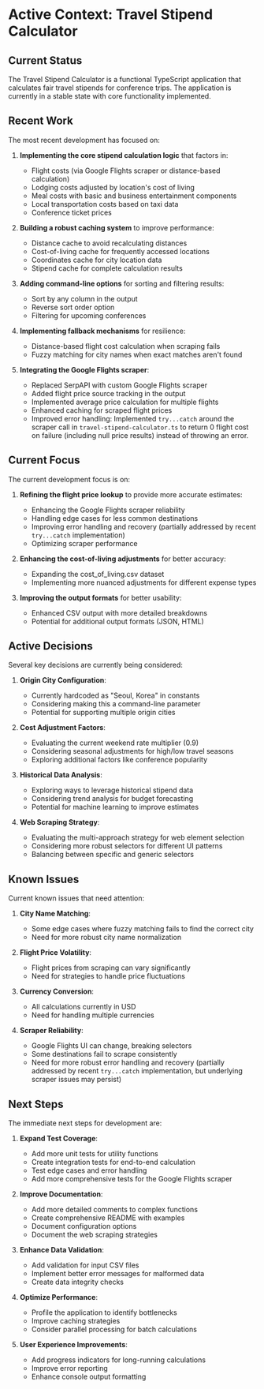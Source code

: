# Active Context: Travel Stipend Calculator

## Current Status

The Travel Stipend Calculator is a functional TypeScript application that calculates fair travel stipends for conference trips. The application is currently in a stable state with core functionality implemented.

## Recent Work

The most recent development has focused on:

1. **Implementing the core stipend calculation logic** that factors in:

   - Flight costs (via Google Flights scraper or distance-based calculation)
   - Lodging costs adjusted by location's cost of living
   - Meal costs with basic and business entertainment components
   - Local transportation costs based on taxi data
   - Conference ticket prices

2. **Building a robust caching system** to improve performance:

   - Distance cache to avoid recalculating distances
   - Cost-of-living cache for frequently accessed locations
   - Coordinates cache for city location data
   - Stipend cache for complete calculation results

3. **Adding command-line options** for sorting and filtering results:

   - Sort by any column in the output
   - Reverse sort order option
   - Filtering for upcoming conferences

4. **Implementing fallback mechanisms** for resilience:

   - Distance-based flight cost calculation when scraping fails
   - Fuzzy matching for city names when exact matches aren't found

5. **Integrating the Google Flights scraper**:
   - Replaced SerpAPI with custom Google Flights scraper
   - Added flight price source tracking in the output
   - Implemented average price calculation for multiple flights
   - Enhanced caching for scraped flight prices
   - Improved error handling: Implemented `try...catch` around the scraper call in `travel-stipend-calculator.ts` to return 0 flight cost on failure (including null price results) instead of throwing an error.

## Current Focus

The current development focus is on:

1. **Refining the flight price lookup** to provide more accurate estimates:

   - Enhancing the Google Flights scraper reliability
   - Handling edge cases for less common destinations
   - Improving error handling and recovery (partially addressed by recent `try...catch` implementation)
   - Optimizing scraper performance

2. **Enhancing the cost-of-living adjustments** for better accuracy:

   - Expanding the cost_of_living.csv dataset
   - Implementing more nuanced adjustments for different expense types

3. **Improving the output formats** for better usability:
   - Enhanced CSV output with more detailed breakdowns
   - Potential for additional output formats (JSON, HTML)

## Active Decisions

Several key decisions are currently being considered:

1. **Origin City Configuration**:

   - Currently hardcoded as "Seoul, Korea" in constants
   - Considering making this a command-line parameter
   - Potential for supporting multiple origin cities

2. **Cost Adjustment Factors**:

   - Evaluating the current weekend rate multiplier (0.9)
   - Considering seasonal adjustments for high/low travel seasons
   - Exploring additional factors like conference popularity

3. **Historical Data Analysis**:

   - Exploring ways to leverage historical stipend data
   - Considering trend analysis for budget forecasting
   - Potential for machine learning to improve estimates

4. **Web Scraping Strategy**:
   - Evaluating the multi-approach strategy for web element selection
   - Considering more robust selectors for different UI patterns
   - Balancing between specific and generic selectors

## Known Issues

Current known issues that need attention:

1. **City Name Matching**:

   - Some edge cases where fuzzy matching fails to find the correct city
   - Need for more robust city name normalization

2. **Flight Price Volatility**:

   - Flight prices from scraping can vary significantly
   - Need for strategies to handle price fluctuations

3. **Currency Conversion**:

   - All calculations currently in USD
   - Need for handling multiple currencies

4. **Scraper Reliability**:
   - Google Flights UI can change, breaking selectors
   - Some destinations fail to scrape consistently
   - Need for more robust error handling and recovery (partially addressed by recent `try...catch` implementation, but underlying scraper issues may persist)

## Next Steps

The immediate next steps for development are:

1. **Expand Test Coverage**:

   - Add more unit tests for utility functions
   - Create integration tests for end-to-end calculation
   - Test edge cases and error handling
   - Add more comprehensive tests for the Google Flights scraper

2. **Improve Documentation**:

   - Add more detailed comments to complex functions
   - Create comprehensive README with examples
   - Document configuration options
   - Document the web scraping strategies

3. **Enhance Data Validation**:

   - Add validation for input CSV files
   - Implement better error messages for malformed data
   - Create data integrity checks

4. **Optimize Performance**:

   - Profile the application to identify bottlenecks
   - Improve caching strategies
   - Consider parallel processing for batch calculations

5. **User Experience Improvements**:
   - Add progress indicators for long-running calculations
   - Improve error reporting
   - Enhance console output formatting
